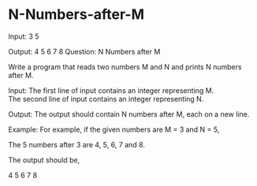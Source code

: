 # N-Numbers-after-M

Input: 3 5 

Output: 4 5 6 7 8
Question: N Numbers after M

Write a program that reads two numbers M and N and prints N numbers after M.

Input:
The first line of input contains an integer representing M.\
The second line of input contains an integer representing N.

Output:
The output should contain N numbers after M, each on a new line.

Example:
For example, if the given numbers are M = 3 and N = 5,

The 5 numbers after 3 are 4, 5, 6, 7 and 8.

The output should be,

4
5
6
7
8

